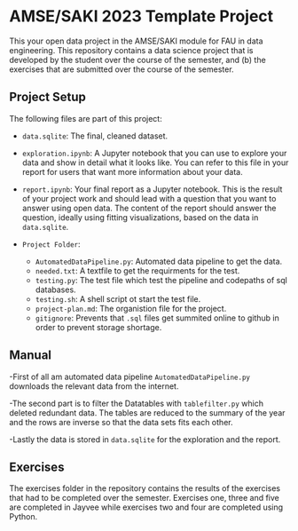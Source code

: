 # AMSE/SAKI 2023 Template Project
This your open data project in the AMSE/SAKI module for FAU in data engineering.
This repository contains a data science project that is developed by the student over the course of the semester, and (b) the exercises that are submitted over the course of the semester.


## Project Setup
The following files are part of this project:

- `data.sqlite`: 
The final, cleaned dataset. 

- `exploration.ipynb`: A Jupyter notebook that you can use to explore your data and show in detail what it looks like. You can refer to this file in your report for users that want more information about your data.
- `report.ipynb`: Your final report as a Jupyter notebook. This is the result of your project work and should lead with a question that you want to answer using open data. The content of the report should answer the question, ideally using fitting visualizations, based on the data in `data.sqlite`.

- `Project Folder`:

	- `AutomatedDataPipeline.py`: Automated data pipeline to get the data.
	- `needed.txt`: A textfile to get the requirments for the test.
	- `testing.py`: The test file which test the pipeline and codepaths of sql databases.
	- `testing.sh`: A shell script ot start the test file.
	- `project-plan.md`: The organistion file for the project.
	- `gitignore`: Prevents that `.sql` files get summited online to github in order to prevent storage shortage.

## Manual

-First of all am automated data pipeline `AutomatedDataPipeline.py` downloads the relevant data from the internet. 

-The second part is to filter the Datatables with `tablefilter.py` which deleted redundant data. The tables are reduced to the summary of the year and the rows are inverse so that the data sets fits each other.  

-Lastly the data is stored in `data.sqlite` for the exploration and the report.






## Exercises
The exercises folder in the repository contains the results of the exercises that had to be completed over the semester. Exercises one, three and five are completed in Jayvee while exercises two and four are completed using Python.


